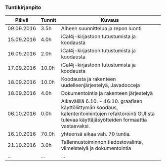 ### Tuntikirjanpito
Päivä | Tunnit | Kuvaus
--------------- | ----- | ------
09.09.2016 | 3.5h | Aiheen suunnittelua ja repon luonti
15.09.2016 | 4.0h | iCal4j-kirjastoon tutustumista ja koodausta
16.09.2016 | 2.0h | iCal4j-kirjastoon tutustumista ja koodausta
17.09.2016 | 10.0h | iCal4j-kirjastoon tutustumista ja koodausta
18.09.2016 | 10.0h | Koodausta ja rakenteen uudelleenjärjestelyä, Javadocceja
18.09.2016 | 4.0h | Dokumentointia ja rakenteen järjestelyä
06.10.2016 | 0.0h | Aikavälillä 6.10. - 16.10. graafisen käyttöliittymän koodaus, kalenteritoimintojen refaktorointi GUI:sta tulevaa käyttäjäsyötteiden formaattia vastaavaksi.
16.10.2016 | 70.0h | yhteensä aikaa väh. 70 tuntia.
21.10.2016 | 3.0h | Tallennustoiminnon tiedostovalinta, viimeistelyä ja dokumentointia
... | ... | ...

